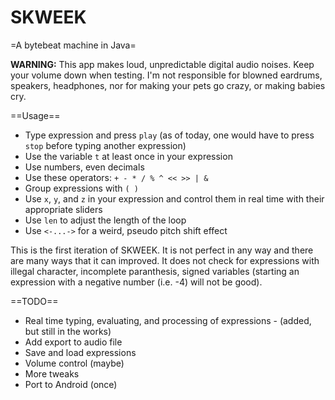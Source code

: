 SKWEEK
======

=A bytebeat machine in Java=

**WARNING:** This app makes loud, unpredictable digital audio noises. Keep your 
volume down when testing. I'm not responsible for blowned eardrums, speakers, 
headphones, nor for making your pets go crazy, or making babies cry.

==Usage==
* Type expression and press `play` (as of today, one would have to press `stop` 
before typing another expression)
* Use the variable `t` at least once in your expression
* Use numbers, even decimals
* Use these operators: `+ - * / % ^ << >> | &`
* Group expressions with `( )`
* Use `x`, `y`, and `z` in your expression and control them in real time with
their appropriate sliders
* Use `len` to adjust the length of the loop
* Use `<-...->` for a weird, pseudo pitch shift effect

This is the first iteration of SKWEEK. It is not perfect in any way and there 
are many ways that it can improved. It does not check for expressions with 
illegal character, incomplete paranthesis, signed variables (starting an 
expression with a negative number (i.e. -4) will not be good). 

==TODO==
* Real time typing, evaluating, and processing of expressions - (added, but 
still in the works)
* Add export to audio file
* Save and load expressions
* Volume control (maybe)
* More tweaks
* Port to Android (once)
